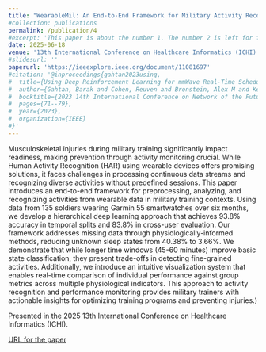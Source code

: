 ```yaml
---
title: "WearableMil: An End-to-End Framework for Military Activity Recognition and Performance Monitoring"
#collection: publications
permalink: /publication/4
#excerpt: 'This paper is about the number 1. The number 2 is left for future work.'
date: 2025-06-18
venue: '13th International Conference on Healthcare Informatics (ICHI)'
#slidesurl: ''
paperurl: 'https://ieeexplore.ieee.org/document/11081697'
#citation: '@inproceedings{gahtan2023using,
#  title={Using Deep Reinforcement Learning for mmWave Real-Time Scheduling},
#  author={Gahtan, Barak and Cohen, Reuven and Bronstein, Alex M and Kedar, Gil},
#  booktitle={2023 14th International Conference on Network of the Future (NoF)},
#  pages={71--79},
#  year={2023},
#  organization={IEEE}
#}'
---
```


Musculoskeletal injuries during military training significantly impact readiness, making prevention through activity monitoring crucial. While Human Activity Recognition &#40;HAR&#41; using wearable devices offers promising solutions, it faces challenges in processing continuous data streams and recognizing diverse activities without predefined sessions. This paper introduces an end-to-end framework for preprocessing, analyzing, and recognizing activities from wearable data in military training contexts. Using data from 135 soldiers wearing Garmin 55 smartwatches over six months, we develop a hierarchical deep learning approach that achieves 93.8\% accuracy in temporal splits and 83.8\% in cross-user evaluation. Our framework addresses missing data through physiologically-informed methods, reducing unknown sleep states from 40.38\% to 3.66\%. We demonstrate that while longer time windows &#40;45-60 minutes&#41; improve basic state classification, they present trade-offs in detecting fine-grained activities. Additionally, we introduce an intuitive visualization system that enables real-time comparison of individual performance against group metrics across multiple physiological indicators. This approach to activity recognition and performance monitoring provides military trainers with actionable insights for optimizing training programs and preventing injuries.)

Presented in the 2025 13th International Conference on Healthcare Informatics (ICHI).

[URL for the paper](https://ieeexplore.ieee.org/document/11081697)